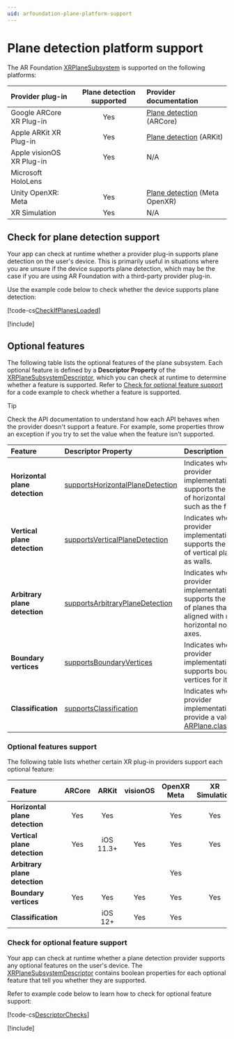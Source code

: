 ```yaml
---
uid: arfoundation-plane-platform-support
---
```

# Plane detection platform support

The AR Foundation [XRPlaneSubsystem](xref:UnityEngine.XR.ARSubsystems.XRPlaneSubsystem) is supported on the following platforms:

| Provider plug-in | Plane detection supported | Provider documentation |
| :--------------- | :-----------------------: | :--------------------- |
| Google ARCore XR Plug-in | Yes | [Plane detection](xref:arcore-plane-detection) (ARCore) |
| Apple ARKit XR Plug-in | Yes | [Plane detection](xref:arkit-plane-detection) (ARKit) |
| Apple visionOS XR Plug-in | Yes | N/A |
| Microsoft HoloLens | | |
| Unity OpenXR: Meta | Yes | [Plane detection](xref:meta-openxr-planes) (Meta OpenXR) |
| XR Simulation | Yes | N/A |

## Check for plane detection support

Your app can check at runtime whether a provider plug-in supports plane detection on the user's device. This is primarily useful in situations where you are unsure if the device supports plane detection, which may be the case if you are using AR Foundation with a third-party provider plug-in.

Use the example code below to check whether the device supports plane detection:

[!code-cs[CheckIfPlanesLoaded](../../../Tests/Runtime/CodeSamples/LoaderUtilitySamples.cs#CheckIfPlanesLoaded)]

[!include[](../../snippets/initialization.md)]

## Optional features

The following table lists the optional features of the plane subsystem. Each optional feature is defined by a **Descriptor Property** of the [XRPlaneSubsystemDescriptor](xref:UnityEngine.XR.ARSubsystems.XRPlaneSubsystemDescriptor), which you can check at runtime to determine whether a feature is supported. Refer to [Check for optional feature support](#check-feature-support) for a code example to check whether a feature is supported.

> [!TIP]
> Check the API documentation to understand how each API behaves when the provider doesn't support a feature. For example, some properties throw an exception if you try to set the value when the feature isn't supported.

| Feature | Descriptor Property | Description |
| :------ | :------------------ | :---------- |
| **Horizontal plane detection** | [supportsHorizontalPlaneDetection](xref:UnityEngine.XR.ARSubsystems.XRPlaneSubsystemDescriptor.supportsHorizontalPlaneDetection) |Indicates whether the provider implementation supports the detection of horizontal planes, such as the floor. |
| **Vertical plane detection** | [supportsVerticalPlaneDetection](xref:UnityEngine.XR.ARSubsystems.XRPlaneSubsystemDescriptor.supportsVerticalPlaneDetection) | Indicates whether the provider implementation supports the detection of vertical planes, such as walls. |
| **Arbitrary plane detection** | [supportsArbitraryPlaneDetection](xref:UnityEngine.XR.ARSubsystems.XRPlaneSubsystemDescriptor.supportsArbitraryPlaneDetection) | Indicates whether the provider implementation supports the detection of planes that are aligned with neither the horizontal nor vertical axes. |
| **Boundary vertices** | [supportsBoundaryVertices](xref:UnityEngine.XR.ARSubsystems.XRPlaneSubsystemDescriptor.supportsBoundaryVertices) | Indicates whether the provider implementation supports boundary vertices for its planes. |
| **Classification** | [supportsClassification](xref:UnityEngine.XR.ARSubsystems.XRPlaneSubsystemDescriptor.supportsClassification) | Indicates whether the provider implementation can provide a value for [ARPlane.classifications](xref:UnityEngine.XR.ARFoundation.ARPlane.classifications). |

<a id="optional-features-support-table"></a>

### Optional features support

The following table lists whether certain XR plug-in providers support each optional feature:

| Feature | ARCore | ARKit | visionOS | OpenXR Meta | XR Simulation |
| :------ | :----: | :---: | :------: | :---------: |:-----------: |
| **Horizontal plane detection** | Yes | Yes | |Yes | Yes |
| **Vertical plane detection** | Yes | iOS 11.3+ | Yes | Yes | Yes |
| **Arbitrary plane detection** | | | | Yes | |
| **Boundary vertices** | Yes | Yes | Yes | Yes | Yes |
| **Classification** | | iOS 12+ | Yes |Yes | |

<a id="check-feature-support"></a>

### Check for optional feature support

Your app can check at runtime whether a plane detection provider supports any optional features on the user's device. The [XRPlaneSubsystemDescriptor](xref:UnityEngine.XR.ARSubsystems.XRPlaneSubsystemDescriptor) contains boolean properties for each optional feature that tell you whether they are supported.

Refer to example code below to learn how to check for optional feature support:

[!code-cs[DescriptorChecks](../../../Tests/Runtime/CodeSamples/ARPlaneManagerSamples.cs#DescriptorChecks)]

[!include[](../../snippets/apple-arkit-trademark.md)]
